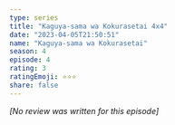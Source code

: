 ```yaml
---
type: series
title: "Kaguya-sama wa Kokurasetai 4x4"
date: "2023-04-05T21:50:51"
name: "Kaguya-sama wa Kokurasetai"
season: 4
episode: 4
rating: 3
ratingEmoji: ⭐️⭐️⭐️
share: false
---
```


*[No review was written for this episode]*
